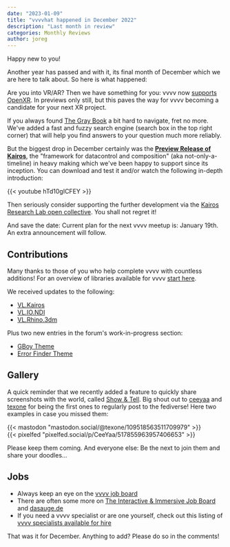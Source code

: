 ```yaml
---
date: "2023-01-09"
title: "vvvvhat happened in December 2022"
description: "Last month in review"
categories: Monthly Reviews
author: joreg
---
```


Happy new to you!

Another year has passed and with it, its final month of December which we are here to talk about. So here is what happened:

Are you into VR/AR? Then we have something for you: vvvv now [supports OpenXR](https://visualprogramming.net/blog/2022/introducing-support-for-openxr/). In previews only still, but this paves the way for vvvv becoming a candidate for your next XR project.

If you always found [The Gray Book](https://thegraybook.vvvv.org) a bit hard to navigate, fret no more. We've added a fast and fuzzy search engine (search box in the top right corner) that will help you find answers to your question much more reliably.


But the biggest drop in December certainly was the **[Preview Release of Kairos](https://opencollective.com/kairos-research-lab/updates/christmas-2022-kairos-preview-release)**, the "framework for datacontrol and composition" (aka not-only-a-timeline) in heavy making which we've been happy to support since its inception. You can download and test it and/or watch the following in-depth introduction:

{{< youtube hTd10gICFEY >}}

Then seriously consider supporting the further development via the [Kairos Research Lab open collective](https://opencollective.com/kairos-research-lab). You shall not regret it!

And save the date: Current plan for the next vvvv meetup is: January 19th. An extra announcement will follow.

## Contributions
Many thanks to those of you who help complete vvvv with countless additions! For an overview of libraries available for vvvv [start here](https://thegraybook.vvvv.org/reference/libraries/overview.html).

We received updates to the following:
- [VL.Kairos](https://www.nuget.org/packages/VL.Kairos)
- [VL.IO.NDI](https://www.nuget.org/packages/VL.IO.NDI)
- [VL.Rhino.3dm](https://www.nuget.org/packages/VL.Rhino.3dm)

Plus two new entries in the forum's work-in-progress section:
- [GBoy Theme](https://discourse.vvvv.org/t/gboy-theme/21124/)
- [Error Finder Theme](https://discourse.vvvv.org/t/errorfinder-theme-for-gamma/21114/)

## Gallery
A quick reminder that we recently added a feature to quickly share screenshots with the world, called [Show & Tell](https://visualprogramming.net/blog/2022/introducing-show-tell/). Big shout out to [ceeyaa](https://pixelfed.social/ceeyaa) and [texone](https://mastodon.social/@texone) for being the first ones to regularly post to the fediverse! Here two examples in case you missed them: 

{{< mastodon "mastodon.social/@texone/109518563511709979" >}}  
{{< pixelfed "pixelfed.social/p/CeeYaa/517855963957406653" >}} 

Please keep them coming. And everyone else: Be the next to join them and share your doodles...

## Jobs

- Always keep an eye on the [vvvv job board](https://discourse.vvvv.org/c/jobs)
- There are often some more on [The Interactive & Immersive Job Board](https://jobs.interactiveimmersive.io/?s=vvvv&post_type=job_listing&orderby=date) and [dasauge.de](https://dasauge.de/sta/Vvvv/)
- If you need a vvvv specialist or are one yourself, check out this listing of [vvvv specialists available for hire](https://vvvv.org/documentation/vvvv-specialists-available-for-hire)

That was it for December. Anything to add? Please do so in the comments!